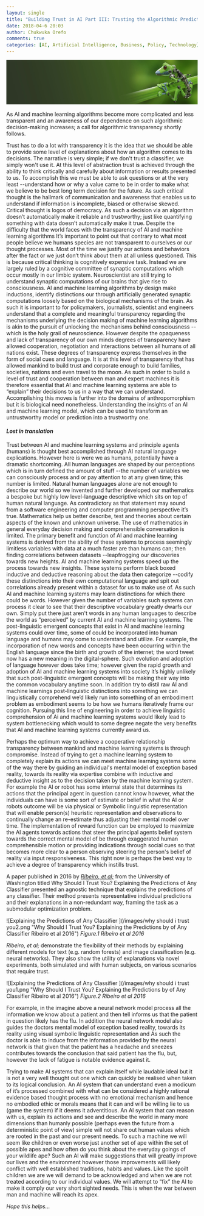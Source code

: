 ```yaml
---
layout: single
title: "Building Trust in AI Part III: Trusting the Algorithmic Prediction and Outcome"
date: 2018-04-6 20:03
author: Chukwuka Orefo
comments: true
categories: [AI, Artificial Intelligence, Business, Policy, Technology]
---
```


![](/images/AI-Rise-of-the-Bots-Slideshow.jpg "robotic frog")

As AI and machine learning algorithms become more complicated and less transparent and an awareness of our dependence on such algorithmic decision-making increases; a call for algorithmic transparency shortly follows.

Trust has to do a lot with transparency it is the idea that we should be able to provide some level of explanations about how an algorithm comes to its decisions. The narrative is very simple; if we don't trust a classifier, we simply won't use it. At this level of abstraction trust is achieved through the ability to think critically and carefully about information or results presented to us. To  accomplish this we must be able to ask questions or  at the very least --understand how or why a value came to be  in order to make what we believe to be best long term decision for the future. As such critical thought is the hallmark of communication and awareness that enables us to understand if information is incomplete, biased or otherwise skewed. Critical thought is logos of democracy. As such a decision via an algorithm doesn’t automatically make it reliable and trustworthy; just like quantifying something with data doesn’t automatically make it true. Despite the difficulty that the world faces with the transparency of AI and machine learning algorithms It’s important to point out that contrary to what most people believe we humans species are not transparent to ourselves or our thought processes. Most of the time we justify our actions and behaviors after the fact or we just don’t think about them at all unless questioned. This is because critical thinking is cognitively expensive task. Instead we are largely ruled by a cognitive committee of synaptic computations which occur mostly in our limbic system. Neuroscientist are still trying to understand synaptic computations of our brains that give rise to consciousness. AI and machine learning algorithms by design make inductions, identify distinctions our through artificially generated synaptic computations loosely based on the biological mechanisms of the brain. As such it is important to for policymakers, journalists, scientist and engineers understand  that a complete and meaningful transparency regarding the mechanisms underlying the  decision making  of machine learning algorithms is akin to the pursuit of unlocking the mechanisms behind consciousness --which is the holy grail of neuroscience. However despite the opaqueness and lack of transparency of our own minds degrees of transparency have allowed cooperation, negotiation and interactions between all humans of all nations exist. These degrees of transparency express themselves in the  form of social cues and language. It is at this level of transparency that has allowed mankind to build trust and corporate enough to build families, societies, nations and even travel to the moon. As such in order to build a level of  trust and cooperation between man and expert machines it is therefore essential that AI and machine learning systems are able to “explain” their decisions  to us in a way that we can understand. Accomplishing this moves is further into the domains of anthropomorphism but it is biological need nonetheless. Understanding the insights of an AI and machine learning model, which can be used to transform an untrustworthy model or prediction into a trustworthy one.

#### _Lost in translation_

Trust between AI and machine learning systems and principle agents (humans) is thought best accomplished through AI natural language explications. However here is were we as humans, potentially have a dramatic shortcoming. All human languages are shaped by our perceptions which is in turn defined the amount of stuff --the number of variables we can consciously process and or pay attention to at any given time; this number is limited. Natural human languages alone are not enough to describe our world so we invented and further developed our mathematics a bespoke but highly low level-language descriptive which sits on top of human natural language. As contradictory as that statement may sound from a software engineering and computer programming perspective it’s true. Mathematics help us better describe, test and theories about certain aspects of the known and unknown universe. The use of  mathematics in general everyday decision making and comprehensible conversation is limited. The primary benefit and function of AI and machine learning systems is derived from the ability of these systems to process seemingly limitless variables with data at a much faster are than humans can; then finding correlations between datasets --leapfrogging our discoveries towards new heights. AI and machine learning systems speed up the process towards new insights. These systems perform black boxed inductive and deductive reasoning about the data then categorize --codify these distinctions into their own computational language and spit out correlations already present within a dataset for us to make use of. As such AI and machine learning systems may learn distinctions for which there could be words. However given the number of variables such systems can process it clear to see that their descriptive vocabulary greatly dwarfs our own. Simply put there just aren't words in any human languages to describe the world as “perceived” by current AI and machine learning systems. The post-linguistic emergent concepts that exist in AI and machine learning systems could over time, some of could be incorporated into human language and humans may come to understand and utilize. For example, the incorporation of new words and concepts have been occurring within the English language since the birth and growth of the internet; the word tweet now has a new meaning in the digital-sphere. Such evolution and adoption of language however does take time; however given the rapid growth and adoption of AI and machine learning systems into society it’s highly unlikely that such post-linguistic emergent concepts will be making their way into the common vocabulary anytime soon. In addition try to distil raw AI and machine learnings post-linguistic distinctions into something we can linguistically comprehend we’d likely run into something of an embodiment problem as embodiment seems to be how we humans iteratively frame our cognition. Pursuing this line of engineering in order to achieve linguistic comprehension of Ai and machine learning systems would likely lead to system bottlenecking which would to some degree negate the very benefits that AI and machine learning systems currently award us.

Perhaps the optimum way to achieve a cooperative relationship transparency between mankind and machine learning systems is through compromise. Instead of trying to get a machine learning system to completely explain its actions we can meet machine learning systems some of the way there by guiding an individual's mental model of exception based reality, towards its reality via expertise combine with  inductive and deductive insight as to the decision taken by the machine learning system. For example the AI or robot has some internal state that determines its actions that the principal agent in question cannot know however, what the individuals can have is some sort of estimate or belief in what the AI or robots outcome will be via physical or Symbolic linguistic representation that will enable person(s) heuristic representation and observations to continually change an re-estimate thus adjusting their mental model over time. The implementation of reward function can be employed to maximize the AI agents towards actions that steer the principal agents belief system towards the correct mental model of be through exaggerated human comprehensible motion or providing indications through social cues so that becomes more clear to a person observing steering the person's belief of reality via input responsiveness. This right now is perhaps the best way to achieve a degree of transparency which instills trust.

A paper published in 2016 by [*Ribeiro, et al;*](https://arxiv.org/abs/1602.04938) from the University of Washington titled Why Should I Trust You? Explaining the Predictions of Any Classifier presented an agnostic technique that explains the predictions of any classifier. Their method presents representative individual predictions and their explanations in a non-redundant way, framing the task as a submodular optimization problem.

![Explaining the Predictions of Any Classifier ](/images/why should i trust you2.png "Why Should I Trust You? Explaining the Predictions by of Any Classifier Ribeiro et al 2016")
_Figure.1 Ribeiro et al 2016_

*Ribeiro, et al;* demonstrate the flexibility of their methods by explaining different models for text (e.g. random forests) and image classification (e.g. neural networks). They also show the utility of explanations via novel experiments, both simulated and with human subjects, on various scenarios that require trust.

![Explaining the Predictions of Any Classifier ](/images/why should i trust you1.png "Why Should I Trust You? Explaining the Predictions by of Any Classifier Ribeiro et al 2016")
_Figure.2 Ribeiro et al 2016_

For example, in the imagine above a neural network model process all the information we know about a patient and then tell informs us that the patient in question likely has the flu. In addition the neural network model also guides the doctors mental model of exception based reality, towards its reality using visual symbolic linguistic representation and As such the doctor is able to induce from the information provided by the neural network is that given that the patient has a headache and sneezes contributes towards the conclusion that said patient has the flu, but, however the lack of fatigue is notable evidence against it.

Trying to make AI systems that can explain itself while laudable ideal but it is not a very well thought out one which can quickly be realised when taken to its logical conclusion. An AI system that can understand even a modicum of it’s processed combined with what can be considered a highly rational evidence based thought process with no emotional mechanism and hence no embodied ethic or morals means that it can and will be willing lie to us (game the system) if it deems it adventitious. An AI system that can reason with us, explain its actions and see and describe the world in many more dimensions than humanly possible (perhaps even the future from a deterministic point of view) simple will not share out human values which are rooted in the past and our present needs. To such a machine we will seem like children or even worse just another set of ape within the set of possible apes and how often do you think about the everyday goings of your wildlife ape? Such an AI will make suggestions that will greatly improve our lives and the environment however those improvements will likely conflict with well established traditions, habits and values. Like the spoilt children we are we will demand to be acknowledged and when we are not treated according to our individual values. We will attempt to “fix” the AI to make it comply our very short sighted needs. This is when the war between man and machine will reach its apex.

_Hope this helps..._
